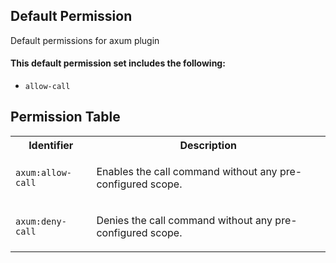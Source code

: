 ## Default Permission

Default permissions for axum plugin

#### This default permission set includes the following:

- `allow-call`

## Permission Table

<table>
<tr>
<th>Identifier</th>
<th>Description</th>
</tr>


<tr>
<td>

`axum:allow-call`

</td>
<td>

Enables the call command without any pre-configured scope.

</td>
</tr>

<tr>
<td>

`axum:deny-call`

</td>
<td>

Denies the call command without any pre-configured scope.

</td>
</tr>
</table>
